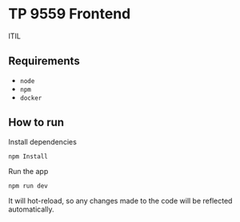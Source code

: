 # TP 9559 Frontend

ITIL

## Requirements

- `node`
- `npm`
- `docker`

## How to run

Install dependencies

```
npm Install
```

Run the app

```
npm run dev
```

It will hot-reload, so any changes made to the code will be reflected
automatically.
